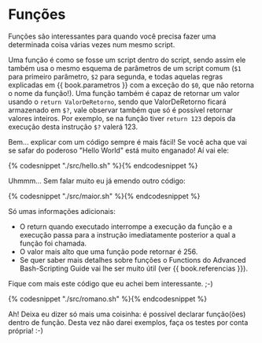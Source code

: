 # Funções

Funções são interessantes para quando você precisa fazer uma
determinada coisa várias vezes num mesmo script.

Uma função é como se fosse um script dentro do script, sendo assim ele
também usa o mesmo esquema de parâmetros de um script comum (`$1` para
primeiro parâmetro, `$2` para segunda, e todas aquelas regras explicadas em
{{ book.parametros }} com a exceção do `$0`, que não retorna o nome da função!).
Uma função também é capaz de retornar um valor usando o
`return ValorDeRetorno`, sendo que ValorDeRetorno ficará armazenado em
`$?`, vale observar também que só é possível retornar valores inteiros.
Por exemplo, se na função tiver `return 123` depois da execução desta
instrução `$?` valerá 123.

Bem... explicar com um código sempre é mais fácil! Se você acha que
vai se safar do poderoso "Hello World" está muito enganado! Aí vai ele:

{% codesnippet "./src/hello.sh" %}{% endcodesnippet %}

Uhmmm... Sem falar muito eu já emendo outro código:

{% codesnippet "./src/maior.sh" %}{% endcodesnippet %}

Só umas informações adicionais:

- O return quando executado interrompe a execução da função e a execução
  passa para a instrução imediatamente posterior a qual a função foi chamada.
- O valor mais alto que uma função pode retornar é 256.
- Se quer saber mais detalhes sobre funções o Functions do Advanced
  Bash-Scripting Guide vai lhe ser muito útil (ver {{ book.referencias }}).


Fique com mais este código que eu achei bem interessante. ;-)

{% codesnippet "./src/romano.sh" %}{% endcodesnippet %}

Ah! Deixa eu dizer só mais uma coisinha: é possível declarar
função(ões) dentro de função. Desta vez não darei exemplos, faça os
testes por conta própria! :-)


